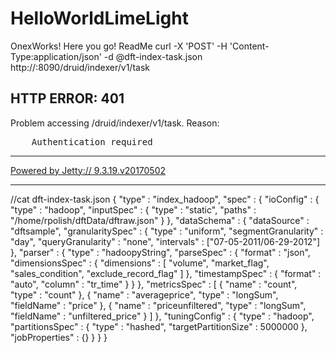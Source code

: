 # HelloWorldLimeLight
OnexWorks! Here you go! ReadMe
curl -X 'POST' -H 'Content-Type:application/json' -d @dft-index-task.json http://<IPAddress>:8090/druid/indexer/v1/task
<html>
<head>
<meta http-equiv="Content-Type" content="text/html;charset=ISO-8859-1"/>
<title>Error 401 </title>
</head>
<body>
<h2>HTTP ERROR: 401</h2>
<p>Problem accessing /druid/indexer/v1/task. Reason:
<pre>    Authentication required</pre></p>
<hr /><a href="http://eclipse.org/jetty">Powered by Jetty:// 9.3.19.v20170502</a><hr/>
</body>
</html>


//cat dft-index-task.json
{
  "type" : "index_hadoop",
  "spec" : {
    "ioConfig" : {
      "type" : "hadoop",
      "inputSpec" : {
        "type" : "static",
        "paths" : "/home/rpolish/dftData/dftraw.json"
      }
    },
    "dataSchema" : {
      "dataSource" : "dftsample",
      "granularitySpec" : {
        "type" : "uniform",
        "segmentGranularity" : "day",
        "queryGranularity" : "none",
        "intervals" : ["07-05-2011/06-29-2012"]
      },
      "parser" : {
        "type" : "hadoopyString",
        "parseSpec" : {
          "format" : "json",
          "dimensionsSpec" : {
            "dimensions" : [
              "volume",
              "market_flag",
              "sales_condition",
              "exclude_record_flag"
            ]
          },
          "timestampSpec" : {
            "format" : "auto",
            "column" : "tr_time"
          }
        }
      },
      "metricsSpec" : [
        {
          "name" : "count",
          "type" : "count"
        },
        {
          "name" : "averageprice",
          "type" : "longSum",
          "fieldName" : "price"
        },
        {
          "name" : "priceunfiltered",
          "type" : "longSum",
          "fieldName" : "unfiltered_price"
        }
      ]
    },
    "tuningConfig" : {
      "type" : "hadoop",
      "partitionsSpec" : {
        "type" : "hashed",
        "targetPartitionSize" : 5000000
      },
      "jobProperties" : {}
    }
  }
}


